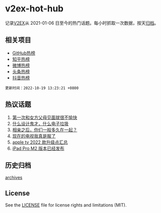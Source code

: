 # v2ex-hot-hub

 记录[V2EX](https://www.v2ex.com/)从 2021-01-06 日至今的热门话题。每小时抓取一次数据，按天[归档](archives)。
 
 ## 相关项目

- [GitHub热榜](https://github.com/lonnyzhang423/github-hot-hub)
- [知乎热榜](https://github.com/lonnyzhang423/zhihu-hot-hub)
- [微博热榜](https://github.com/lonnyzhang423/weibo-hot-hub)
- [头条热榜](https://github.com/lonnyzhang423/toutiao-hot-hub)
- [抖音热榜](https://github.com/lonnyzhang423/douyin-hot-hub)


 `更新时间：2022-10-19 13:23:21 +0800`

## 热议话题

1. [第一次和女方父母见面就很不愉快](https://www.v2ex.com/t/887805)
1. [什么设计鬼才，什么电子垃圾](https://www.v2ex.com/t/887984)
1. [相亲之后，你们一般多久在一起？](https://www.v2ex.com/t/887852)
1. [现在的电视我真是服了](https://www.v2ex.com/t/887911)
1. [apple tv 2022 款升级点汇总](https://www.v2ex.com/t/887948)
1. [iPad Pro M2 版本已经发布](https://www.v2ex.com/t/887936)

## 历史归档

[archives](archives)

## License

See the [LICENSE](LICENSE) file for license rights and limitations (MIT).

